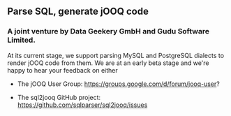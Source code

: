 Parse SQL, generate jOOQ code
-----------------------------

### A joint venture by Data Geekery GmbH and Gudu Software Limited.


At its current stage, we support parsing MySQL and PostgreSQL dialects to
render jOOQ code from them. We are at an early beta stage and we're happy
to hear your feedback on either 

- The jOOQ User Group:
  https://groups.google.com/d/forum/jooq-user?
  
- The sql2jooq GitHub project:
  https://github.com/sqlparser/sql2jooq/issues
